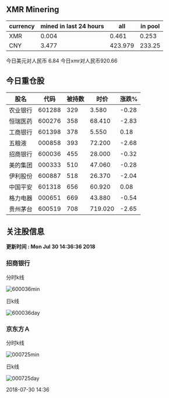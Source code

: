 ## XMR Minering

|currency|mined in last 24 hours|all|in pool|
|---|---|---|---|
|XMR|0.004|0.461|0.253|
|CNY|3.477|423.979|233.25|

今日美元对人民币 6.84	今日xmr对人民币920.66


## 今日重仓股 

|股名|代码|被持数|时价|涨跌%|
|---|---|---|---|---|
|农业银行|601288|329|3.580|-0.28|
|恒瑞医药|600276|358|68.410|-2.83|
|工商银行|601398|378|5.550|0.18|
|五粮液|000858|393|72.200|-2.68|
|招商银行|600036|455|28.000|-0.32|
|美的集团|000333|510|47.060|-0.28|
|伊利股份|600887|518|26.370|-2.04|
|中国平安|601318|656|60.920|0.08|
|格力电器|000651|669|43.880|-0.54|
|贵州茅台|600519|708|719.020|-2.65|

## 关注股信息
**更新时间 : Mon Jul 30 14:36:36 2018**
### 招商银行 
分时k线

![600036min](http://image.sinajs.cn/newchart/min/n/sh600036.gif)

日k线

![600036day](http://image.sinajs.cn/newchart/daily/n/sh600036.gif)

### 京东方Ａ 
分时k线

![000725min](http://image.sinajs.cn/newchart/min/n/sz000725.gif)

日k线

![000725day](http://image.sinajs.cn/newchart/daily/n/sz000725.gif)

2018-07-30 14:36